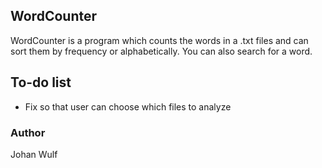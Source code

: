 ## WordCounter
WordCounter is a program which counts the words in a .txt files and can sort them by frequency or alphabetically. You can also search for a word.

## To-do list
- Fix so that user can choose which files to analyze

### Author
Johan Wulf